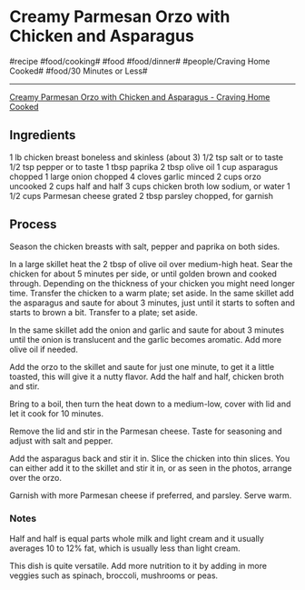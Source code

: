 # Creamy Parmesan Orzo with Chicken and Asparagus
#recipe #food/cooking# #food #food/dinner# #people/Craving Home Cooked# #food/30 Minutes or Less#
- - - -
[Creamy Parmesan Orzo with Chicken and Asparagus - Craving Home Cooked](https://cravinghomecooked.com/creamy-parmesan-orzo-with-chicken-and-asparagus/)

## Ingredients
1 lb chicken breast boneless and skinless (about 3)
1/2 tsp salt or to taste
1/2 tsp pepper or to taste
1 tbsp paprika
2 tbsp olive oil
1 cup asparagus chopped
1 large onion chopped
4 cloves garlic minced
2 cups orzo uncooked
2 cups half and half
3 cups chicken broth low sodium, or water
1 1/2 cups Parmesan cheese grated
2 tbsp parsley chopped, for garnish

## Process
Season the chicken breasts with salt, pepper and paprika on both sides.

In a large skillet heat the 2 tbsp of olive oil over medium-high heat. Sear the chicken for about 5 minutes per side, or until golden brown and cooked through. Depending on the thickness of your chicken you might need longer time. Transfer the chicken to a warm plate; set aside.
In the same skillet add the asparagus and saute for about 3 minutes, just until it starts to soften and starts to brown a bit. Transfer to a plate; set aside.

In the same skillet add the onion and garlic and saute for about 3 minutes until the onion is translucent and the garlic becomes aromatic. Add more olive oil if needed.

Add the orzo to the skillet and saute for just one minute, to get it a little toasted, this will give it a nutty flavor. Add the half and half, chicken broth and stir. 

Bring to a boil, then turn the heat down to a medium-low, cover with lid and let it cook for 10 minutes. 

Remove the lid and stir in the Parmesan cheese. Taste for seasoning and adjust with salt and pepper.

Add the asparagus back and stir it in. Slice the chicken into thin slices. You can either add it to the skillet and stir it in, or as seen in the photos, arrange over the orzo.

Garnish with more Parmesan cheese if preferred, and parsley. Serve warm.

### Notes
Half and half is equal parts whole milk and light cream and it usually averages 10 to 12% fat, which is usually less than light cream. 
 
This dish is quite versatile. Add more nutrition to it by adding in more veggies such as spinach, broccoli, mushrooms or peas.